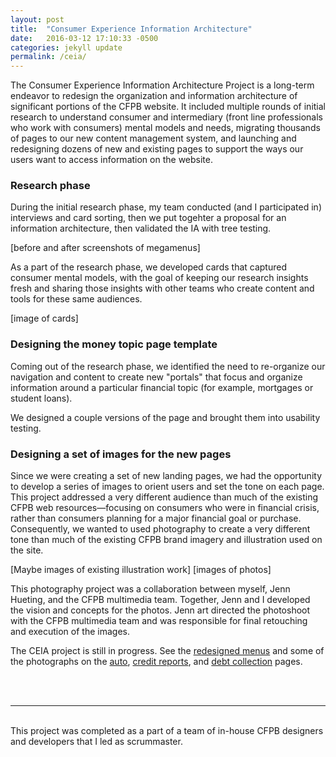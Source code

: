 ```yaml
---
layout: post
title:  "Consumer Experience Information Architecture"
date:   2016-03-12 17:10:33 -0500
categories: jekyll update
permalink: /ceia/
---
```



The Consumer Experience Information Architecture Project is a long-term endeavor to redesign the organization and information architecture of significant portions of the CFPB website. It included multiple rounds of initial research to understand consumer and intermediary (front line professionals who work with consumers) mental models and needs, migrating thousands of pages to our new content management system, and launching and redesigning dozens of new and existing pages to support the ways our users want to access information on the website.

### Research phase
During the initial research phase, my team conducted (and I participated in) interviews and card sorting, then we put togehter a proposal for an information architecture, then validated the IA with tree testing.

[before and after screenshots of megamenus]

As a part of the research phase, we developed cards that captured consumer mental models, with the goal of keeping our research insights fresh and sharing those insights with other teams who create content and tools for these same audiences. 

[image of cards]

### Designing the money topic page template

Coming out of the research phase, we identified the need to re-organize our navigation and content to create new "portals" that focus and organize information around a particular financial topic (for example, mortgages or student loans).

We designed a couple versions of the page and brought them into usability testing. 

### Designing a set of images for the new pages

Since we were creating a set of new landing pages, we had the opportunity to develop a series of images to orient users and set the tone on each page. This project addressed a very different audience than much of the existing CFPB web resources—focusing on consumers who were in financial crisis, rather than consumers planning for a major financial goal or purchase. Consequently, we wanted to used photography to create a very different tone than much of the existing CFPB brand imagery and illustration used on the site. 

[Maybe images of existing illustration work]
[images of photos]

This photography project was a collaboration between myself, Jenn Hueting, and the CFPB multimedia team. Together, Jenn and I developed the vision and concepts for the photos. Jenn art directed the photoshoot with the CFPB multimedia team and was responsible for final retouching and execution of the images.

The CEIA project is still in progress. See the [redesigned menus](https://www.consumerfinance.gov/) and some of the photographs on the [auto](https://www.consumerfinance.gov/consumer-tools/auto-loans/), [credit reports](https://www.consumerfinance.gov/consumer-tools/credit-reports-and-scores/), and [debt collection](https://www.consumerfinance.gov/consumer-tools/debt-collection/) pages. 

<br><br>
<hr>
<br>
This project was completed as a part of a team of in-house CFPB designers and developers that I led as scrummaster.
